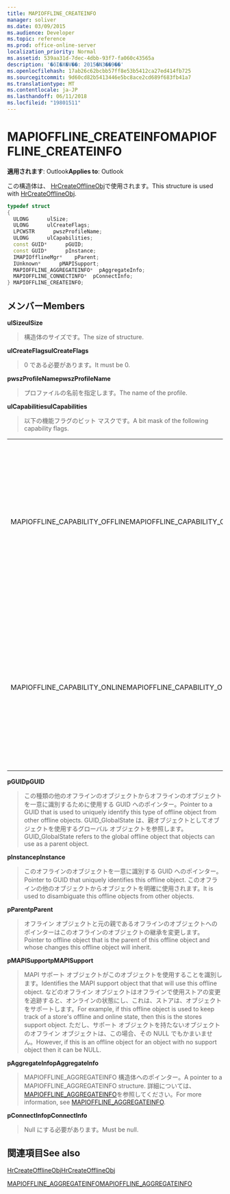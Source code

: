 ```yaml
---
title: MAPIOFFLINE_CREATEINFO
manager: soliver
ms.date: 03/09/2015
ms.audience: Developer
ms.topic: reference
ms.prod: office-online-server
localization_priority: Normal
ms.assetid: 539aa31d-7dec-4dbb-93f7-fa060c43565a
description: '�ŏI�X�V��: 2015�N3��9��'
ms.openlocfilehash: 17ab26c62bcbb57ff8e53b5412ca27ed414fb725
ms.sourcegitcommit: 9d60cd82b5413446e5bc8ace2cd689f683fb41a7
ms.translationtype: MT
ms.contentlocale: ja-JP
ms.lasthandoff: 06/11/2018
ms.locfileid: "19801511"
---
```

# <a name="mapiofflinecreateinfo"></a><span data-ttu-id="4bc5f-103">MAPIOFFLINE_CREATEINFO</span><span class="sxs-lookup"><span data-stu-id="4bc5f-103">MAPIOFFLINE_CREATEINFO</span></span>

  
  
<span data-ttu-id="4bc5f-104">**適用されます**: Outlook</span><span class="sxs-lookup"><span data-stu-id="4bc5f-104">**Applies to**: Outlook</span></span> 
  
<span data-ttu-id="4bc5f-105">この構造体は、 [HrCreateOfflineObj](hrcreateofflineobj.md)で使用されます。</span><span class="sxs-lookup"><span data-stu-id="4bc5f-105">This structure is used with [HrCreateOfflineObj](hrcreateofflineobj.md).</span></span>
  
```cpp
typedef struct
{
  ULONG      ulSize;
  ULONG      ulCreateFlags;
  LPCWSTR      pwszProfileName;
  ULONG      ulCapabilities;
  const GUID*      pGUID;
  const GUID*      pInstance;
  IMAPIOfflineMgr*    pParent;
  IUnknown*      pMAPISupport;
  MAPIOFFLINE_AGGREGATEINFO*  pAggregateInfo;
  MAPIOFFLINE_CONNECTINFO*  pConnectInfo;
} MAPIOFFLINE_CREATEINFO;
```

## <a name="members"></a><span data-ttu-id="4bc5f-106">メンバー</span><span class="sxs-lookup"><span data-stu-id="4bc5f-106">Members</span></span>

 <span data-ttu-id="4bc5f-107">**ulSize**</span><span class="sxs-lookup"><span data-stu-id="4bc5f-107">**ulSize**</span></span>
  
> <span data-ttu-id="4bc5f-108">構造体のサイズです。</span><span class="sxs-lookup"><span data-stu-id="4bc5f-108">The size of structure.</span></span>
    
 <span data-ttu-id="4bc5f-109">**ulCreateFlags**</span><span class="sxs-lookup"><span data-stu-id="4bc5f-109">**ulCreateFlags**</span></span>
  
> <span data-ttu-id="4bc5f-110">0 である必要があります。</span><span class="sxs-lookup"><span data-stu-id="4bc5f-110">It must be 0.</span></span>
    
 <span data-ttu-id="4bc5f-111">**pwszProfileName**</span><span class="sxs-lookup"><span data-stu-id="4bc5f-111">**pwszProfileName**</span></span>
  
> <span data-ttu-id="4bc5f-112">プロファイルの名前を指定します。</span><span class="sxs-lookup"><span data-stu-id="4bc5f-112">The name of the profile.</span></span>
    
 <span data-ttu-id="4bc5f-113">**ulCapabilities**</span><span class="sxs-lookup"><span data-stu-id="4bc5f-113">**ulCapabilities**</span></span>
  
> <span data-ttu-id="4bc5f-114">以下の機能フラグのビット マスクです。</span><span class="sxs-lookup"><span data-stu-id="4bc5f-114">A bit mask of the following capability flags.</span></span>
    
|||
|:-----|:-----|
|<span data-ttu-id="4bc5f-115">MAPIOFFLINE_CAPABILITY_OFFLINE</span><span class="sxs-lookup"><span data-stu-id="4bc5f-115">MAPIOFFLINE_CAPABILITY_OFFLINE</span></span>  <br/> |<span data-ttu-id="4bc5f-116">オフライン オブジェクトはオフラインになることができます。</span><span class="sxs-lookup"><span data-stu-id="4bc5f-116">The offline object is capable of going offline.</span></span>  <br/> |
|<span data-ttu-id="4bc5f-117">MAPIOFFLINE_CAPABILITY_ONLINE</span><span class="sxs-lookup"><span data-stu-id="4bc5f-117">MAPIOFFLINE_CAPABILITY_ONLINE</span></span>  <br/> |<span data-ttu-id="4bc5f-118">オフラインのオブジェクトでは、オンラインのことができます。</span><span class="sxs-lookup"><span data-stu-id="4bc5f-118">The offline object is capable of going online.</span></span>  <br/> |
   
 <span data-ttu-id="4bc5f-119">**pGUID**</span><span class="sxs-lookup"><span data-stu-id="4bc5f-119">**pGUID**</span></span>
  
> <span data-ttu-id="4bc5f-120">この種類の他のオフラインのオブジェクトからオフラインのオブジェクトを一意に識別するために使用する GUID へのポインター。</span><span class="sxs-lookup"><span data-stu-id="4bc5f-120">Pointer to a GUID that is used to uniquely identify this type of offline object from other offline objects.</span></span> <span data-ttu-id="4bc5f-121">GUID_GlobalState は、親オブジェクトとしてオブジェクトを使用するグローバル オブジェクトを参照します。</span><span class="sxs-lookup"><span data-stu-id="4bc5f-121">GUID_GlobalState refers to the global offline object that objects can use as a parent object.</span></span>
    
 <span data-ttu-id="4bc5f-122">**pInstance**</span><span class="sxs-lookup"><span data-stu-id="4bc5f-122">**pInstance**</span></span>
  
> <span data-ttu-id="4bc5f-123">このオフラインのオブジェクトを一意に識別する GUID へのポインター。</span><span class="sxs-lookup"><span data-stu-id="4bc5f-123">Pointer to GUID that uniquely identifies this offline object.</span></span> <span data-ttu-id="4bc5f-124">このオフラインの他のオブジェクトからオブジェクトを明確に使用されます。</span><span class="sxs-lookup"><span data-stu-id="4bc5f-124">It is used to disambiguate this offline objects from other objects.</span></span>
    
 <span data-ttu-id="4bc5f-125">**pParent**</span><span class="sxs-lookup"><span data-stu-id="4bc5f-125">**pParent**</span></span>
  
> <span data-ttu-id="4bc5f-126">オフライン オブジェクトと元の親であるオフラインのオブジェクトへのポインターはこのオフラインのオブジェクトの継承を変更します。</span><span class="sxs-lookup"><span data-stu-id="4bc5f-126">Pointer to offline object that is the parent of this offline object and whose changes this offline object will inherit.</span></span>
    
 <span data-ttu-id="4bc5f-127">**pMAPISupport**</span><span class="sxs-lookup"><span data-stu-id="4bc5f-127">**pMAPISupport**</span></span>
  
>  <span data-ttu-id="4bc5f-128">MAPI サポート オブジェクトがこのオブジェクトを使用することを識別します。</span><span class="sxs-lookup"><span data-stu-id="4bc5f-128">Identifies the MAPI support object that that will use this offline object.</span></span> <span data-ttu-id="4bc5f-129">などのオフライン オブジェクトはオフラインで使用ストアの変更を追跡すると、オンラインの状態にし、これは、ストアは、オブジェクトをサポートします。</span><span class="sxs-lookup"><span data-stu-id="4bc5f-129">For example, if this offline object is used to keep track of a store's offline and online state, then this is the stores support object.</span></span> <span data-ttu-id="4bc5f-130">ただし、サポート オブジェクトを持たないオブジェクトのオフライン オブジェクトは、この場合、その NULL でもかまいません。</span><span class="sxs-lookup"><span data-stu-id="4bc5f-130">However, if this is an offline object for an object with no support object then it can be NULL.</span></span> 
    
 <span data-ttu-id="4bc5f-131">**pAggregateInfo**</span><span class="sxs-lookup"><span data-stu-id="4bc5f-131">**pAggregateInfo**</span></span>
  
> <span data-ttu-id="4bc5f-132">MAPIOFFLINE_AGGREGATEINFO 構造体へのポインター。</span><span class="sxs-lookup"><span data-stu-id="4bc5f-132">A pointer to a MAPIOFFLINE_AGGREGATEINFO structure.</span></span> <span data-ttu-id="4bc5f-133">詳細については、 [MAPIOFFLINE_AGGREGATEINFO](mapioffline_aggregateinfo.md)を参照してください。</span><span class="sxs-lookup"><span data-stu-id="4bc5f-133">For more information, see [MAPIOFFLINE_AGGREGATEINFO](mapioffline_aggregateinfo.md).</span></span>
    
 <span data-ttu-id="4bc5f-134">**pConnectInfo**</span><span class="sxs-lookup"><span data-stu-id="4bc5f-134">**pConnectInfo**</span></span>
  
> <span data-ttu-id="4bc5f-135">Null にする必要があります。</span><span class="sxs-lookup"><span data-stu-id="4bc5f-135">Must be null.</span></span>
    
## <a name="see-also"></a><span data-ttu-id="4bc5f-136">関連項目</span><span class="sxs-lookup"><span data-stu-id="4bc5f-136">See also</span></span>



[<span data-ttu-id="4bc5f-137">HrCreateOfflineObj</span><span class="sxs-lookup"><span data-stu-id="4bc5f-137">HrCreateOfflineObj</span></span>](hrcreateofflineobj.md)
  
[<span data-ttu-id="4bc5f-138">MAPIOFFLINE_AGGREGATEINFO</span><span class="sxs-lookup"><span data-stu-id="4bc5f-138">MAPIOFFLINE_AGGREGATEINFO</span></span>](mapioffline_aggregateinfo.md)

